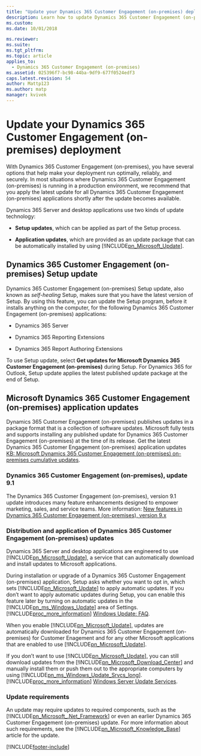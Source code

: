 ```yaml
---
title: "Update your Dynamics 365 Customer Engagement (on-premises) deployment | Microsoft Docs"
description: Learn how to update Dynamics 365 Customer Engagement (on-premises)
ms.custom: 
ms.date: 10/01/2018

ms.reviewer: 
ms.suite: 
ms.tgt_pltfrm: 
ms.topic: article
applies_to: 
  - Dynamics 365 Customer Engagement (on-premises)
ms.assetid: 025396f7-bc98-44ba-9df9-677f0524edf3
caps.latest.revision: 54
author: Mattp123
ms.author: matp
manager: kvivek
---
```

# Update your Dynamics 365 Customer Engagement (on-premises) deployment

With Dynamics 365 Customer Engagement (on-premises), you have several options that help make your deployment run optimally, reliably, and securely. In most situations where Dynamics 365 Customer Engagement (on-premises) is running in a production environment, we recommend that you apply the latest update for all Dynamics 365 Customer Engagement (on-premises) applications shortly after the update becomes available.  
  
 Dynamics 365 Server and desktop applications use two kinds of update technology:  
  
-   **Setup updates**, which can be applied as part of the Setup process.  
  
-   **Application updates**, which are provided as an update package that can be automatically installed by using [!INCLUDE[pn_Microsoft_Update](../includes/pn-microsoft-update.md)].  
  
  
<a name="BKMK_CRMSetup"></a>   
## Dynamics 365 Customer Engagement (on-premises) Setup update  
 Dynamics 365 Customer Engagement (on-premises) Setup update, also known as *self-healing* Setup, makes sure that you have the latest version of Setup. By using this feature, you can update the Setup program, before it installs anything on the computer, for the following Dynamics 365 Customer Engagement (on-premises) applications:  
  
-   Dynamics 365 Server  
  
-   Dynamics 365 Reporting Extensions 
  
-   Dynamics 365 Report Authoring Extensions  
  
 To use Setup update, select **Get updates for Microsoft Dynamics 365 Customer Engagement (on-premises)** during Setup.  For  Dynamics 365 for Outlook, Setup update applies the latest published update package at the end of Setup.  
  
<a name="BKMK_UpdateRollup"></a>   
## Microsoft Dynamics 365 Customer Engagement (on-premises) application updates  
 Dynamics 365 Customer Engagement (on-premises) publishes updates in a package format that is a collection of software updates. Microsoft fully tests and supports installing any published update for Dynamics 365 Customer Engagement (on-premises) at the time of its release. Get the latest Dynamics 365 Customer Engagement (on-premises) application updates [KB: Microsoft Dynamics 365 Customer Engagement (on-premises) on-premises cumulative updates](https://support.microsoft.com/kb/3142345). 

### Dynamics 365 Customer Engagement (on-premises), update 9.1
The Dynamics 365 Customer Engagement (on-premises), version 9.1 update introduces many feature enhancements designed to empower marketing, sales, and service teams. More information: [New features in Dynamics 365 Customer Engagement (on-premises), version 9.x](../whats-new.md)
  
### Distribution and application of Dynamics 365 Customer Engagement (on-premises) updates  
Dynamics 365 Server and desktop applications are engineered to use [!INCLUDE[pn_Microsoft_Update](../includes/pn-microsoft-update.md)], a service that can automatically download and install updates to Microsoft applications.  
  
 During installation or upgrade of a Dynamics 365 Customer Engagement (on-premises) application, Setup asks whether you want to opt in, which sets [!INCLUDE[pn_Microsoft_Update](../includes/pn-microsoft-update.md)] to apply automatic updates. If you don’t want to apply automatic updates during Setup, you can enable this feature later by turning on automatic updates in the [!INCLUDE[pn_ms_Windows_Update](../includes/pn-ms-windows-update.md)] area of Settings. [!INCLUDE[proc_more_information](../includes/proc-more-information.md)] [Windows Update: FAQ](https://support.microsoft.com/help/12373/windows-update-faq).  
  
 When you enable [!INCLUDE[pn_Microsoft_Update](../includes/pn-microsoft-update.md)], updates are automatically downloaded for Dynamics 365 Customer Engagement (on-premises) for Customer Enagement and for any other Microsoft applications that are enabled to use [!INCLUDE[pn_Microsoft_Update](../includes/pn-microsoft-update.md)].  
  
 If you don’t want to use [!INCLUDE[pn_Microsoft_Update](../includes/pn-microsoft-update.md)], you can still download updates from the [!INCLUDE[pn_Microsoft_Download_Center](../includes/pn-microsoft-download-center.md)] and manually install them or push them out to the appropriate computers by using [!INCLUDE[pn_ms_Windows_Update_Srvcs_long](../includes/pn-ms-windows-update-srvcs-long.md)]. [!INCLUDE[proc_more_information](../includes/proc-more-information.md)] [Windows Server Update Services](/windows-server/administration/windows-server-update-services/get-started/windows-server-update-services-wsus).  
  
### Update requirements

 An update may require updates to required components, such as the [!INCLUDE[pn_Microsoft_.Net_Framework](../includes/pn-microsoft-net-framework.md)] or even an earlier Dynamics 365 Customer Engagement (on-premises) update. For more information about such requirements, see the [!INCLUDE[pn_Microsoft_Knowledge_Base](../includes/pn-microsoft-knowledge-base.md)] article for the update.  
  
<!-- ## See Also  
 [Operating Microsoft Dynamics 365 Customer Engagement (on-premises)](operating-microsoft-dynamics-365.md)  -->



[!INCLUDE[footer-include](../../../includes/footer-banner.md)]